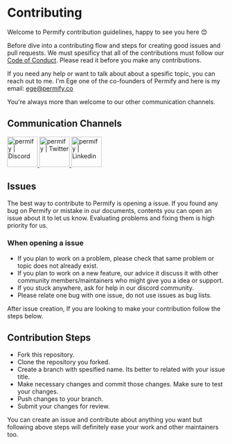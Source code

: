 # Contributing

Welcome to Permify contribution guidelines, happy to see you here :blush:

Before dive into a contributing flow and steps for creating good issues and pull requests. We must spesificy that all of the contributions must
follow our [Code of Conduct](https://github.com/Permify/permify/blob/master/CODE_OF_CONDUCT.md).
Please read it before you make any contributions.

If you need any help or want to talk about about a spesific topic, you can reach out to me. I'm Ege one of the co-founders of Permify and here is my email:
ege@permify.co

You're always more than welcome to our other communication channels.

## Communication Channels

<p align="left">
<a href="https://discord.gg/MJbUjwskdH">
 <img height="70px" width="70px" alt="permify | Discord" src="https://user-images.githubusercontent.com/39353278/187209316-3d01a799-c51b-4eaa-8f52-168047078a14.png" />
</a>
<a href="https://twitter.com/GetPermify">
  <img height="70px" width="70px" alt="permify | Twitter" src="https://user-images.githubusercontent.com/39353278/187209323-23f14261-d406-420d-80eb-1aa707a71043.png"/>
</a>
<a href="https://www.linkedin.com/company/permifyco">
  <img height="70px" width="70px" alt="permify | Linkedin" src="https://user-images.githubusercontent.com/39353278/187209321-03293a24-6f63-4321-b362-b0fc89fdd879.png" />
</a>
</p>

## Issues

The best way to contribute to Permify is opening a issue. If you found any bug on Permify or mistake in our documents, contents
you can open an issue about it to let us know. Evaluating problems and fixing them is high priority for us.

### When opening a issue

- If you plan to work on a problem, please check that same problem or topic does not already exist.
- If you plan to work on a new feature, our advice it discuss it with other community members/maintainers who might give you a idea or support.
- If you stuck anywhere, ask for help in our discord community.
- Please relate one bug with one issue, do not use issues as bug lists.

After issue creation, If you are looking to make your contribution follow the steps below.

## Contribution Steps

- Fork this repository.
- Clone the repository you forked.
- Create a branch with spesified name. Its better to related with your issue title.
- Make necessary changes and commit those changes. Make sure to test your changes.
- Push changes to your branch.
- Submit your changes for review.

You can create an issue and contribute about anything you want but following above steps
will definitely ease your work and other maintainers too.









